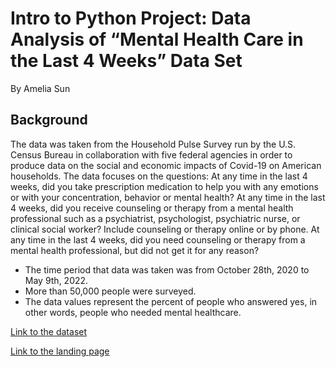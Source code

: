 # Intro to Python Project: Data Analysis of “Mental Health Care in the Last 4 Weeks” Data Set
By Amelia Sun

## Background
The data was taken from the Household Pulse Survey run by the U.S. Census Bureau in collaboration with five federal agencies in order to produce data on the social and economic impacts of Covid-19 on American households.
The data focuses on the questions:
At any time in the last 4 weeks, did you take prescription medication to help you with any emotions or with your concentration, behavior or mental health?
At any time in the last 4 weeks, did you receive counseling or therapy from a mental health professional such as a psychiatrist, psychologist, psychiatric nurse, or clinical social worker? Include counseling or therapy online or by phone.
At any time in the last 4 weeks, did you need counseling or therapy from a mental health professional, but did not get it for any reason?

- The time period that data was taken was from October 28th, 2020 to May 9th, 2022.
- More than 50,000 people were surveyed.
- The data values represent the percent of people who answered yes, in other words, people who needed mental healthcare.

[Link to the dataset](https://catalog.data.gov/dataset/mental-health-care-in-the-last-4-weeks)

[Link to the landing page](https://www.cdc.gov/nchs/covid19/pulse/mental-health-care.htm)
